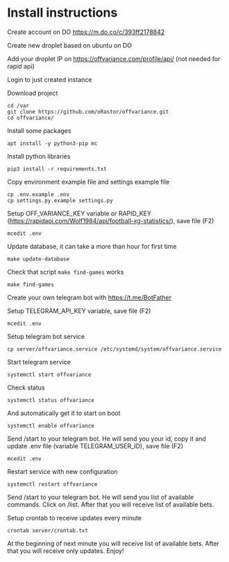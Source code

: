 # Install instructions

Create account on DO https://m.do.co/c/393ff2178842

Create new droplet based on ubuntu on DO

Add your droplet IP on https://offvariance.com/profile/api/ (not needed for rapid api)

Login to just created instance

Download project
```
cd /var
git clone https://github.com/oRastor/offvariance.git
cd offvariance/ 
```

Install some packages
```
apt install -y python3-pip mc
```

Install python libraries
```
pip3 install -r requirements.txt
```

Copy environment example file and settings example file
```
cp .env.example .env
cp settings.py.example settings.py 
```

Setup OFF_VARIANCE_KEY variable or RAPID_KEY (https://rapidapi.com/Wolf1984/api/football-xg-statistics/), save file (F2)
```
mcedit .env
```

Update database, it can take a more than hour for first time
```
make update-database
```

Check that script `make find-games` works 

```
make find-games
```

Create your own telegram bot with https://t.me/BotFather

Setup TELEGRAM_API_KEY variable, save file (F2)
```
mcedit .env
```

Setup telegram bot service
```
cp server/offvariance.service /etc/systemd/system/offvariance.service
```

Start telegram service
```
systemctl start offvariance
```

Check status
```
systemctl status offvariance
```

And automatically get it to start on boot
```
systemctl enable offvariance
```

Send /start to your telegram bot. He will send you your id, copy it and update .env file (variable TELEGRAM_USER_ID), save file (F2)
```
mcedit .env
```

Restart service with new configuration
```
systemctl restart offvariance
```

Send /start to your telegram bot. He will send you list of available commands. Click on /list. After that you will receive list of available bets.

Setup crontab to receive updates every minute
```
crontab server/crontab.txt
```

At the beginning of next minute you will receive list of available bets. After that you will receive only updates. Enjoy!
